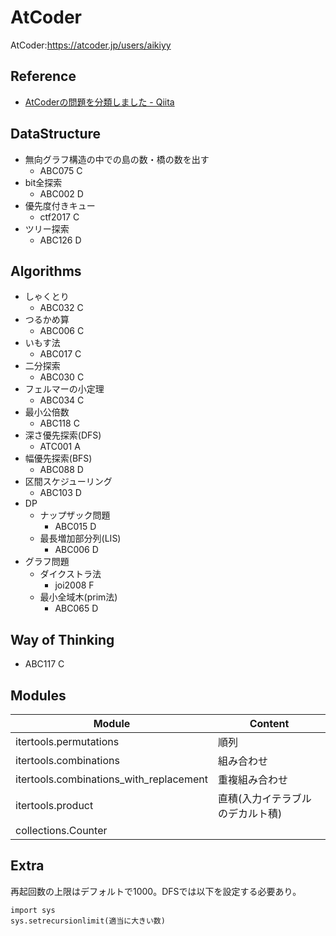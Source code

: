 AtCoder
====
AtCoder:https://atcoder.jp/users/aikiyy 

## Reference
- [AtCoderの問題を分類しました - Qiita](https://qiita.com/KoyanagiHitoshi/items/32dc42d8c5ee75339e54#%E9%99%A4%E6%B3%95)

## DataStructure
- 無向グラフ構造の中での島の数・橋の数を出す
  - ABC075 C
- bit全探索
  - ABC002 D
- 優先度付きキュー
  - ctf2017 C
- ツリー探索
  - ABC126 D
  
## Algorithms
- しゃくとり
  - ABC032 C
- つるかめ算
  - ABC006 C
- いもす法
  - ABC017 C
- 二分探索
  - ABC030 C
- フェルマーの小定理
  - ABC034 C
- 最小公倍数
  - ABC118 C
- 深さ優先探索(DFS)
  - ATC001 A
- 幅優先探索(BFS)
  - ABC088 D
- 区間スケジューリング
  - ABC103 D
- DP
  - ナップザック問題
    - ABC015 D
  - 最長増加部分列(LIS)
    - ABC006 D
- グラフ問題
  - ダイクストラ法
    - joi2008 F
  - 最小全域木(prim法)
    - ABC065 D

## Way of Thinking
- ABC117 C

## Modules
| Module | Content |
|--|--|
| itertools.permutations | 順列 |
| itertools.combinations | 組み合わせ |
| itertools.combinations_with_replacement | 重複組み合わせ |
| itertools.product | 直積(入力イテラブルのデカルト積) |
| collections.Counter | |

## Extra
再起回数の上限はデフォルトで1000。DFSでは以下を設定する必要あり。
```
import sys
sys.setrecursionlimit(適当に大きい数) 
```
